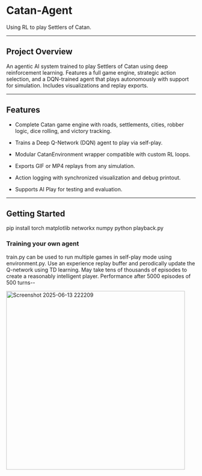 # Catan-Agent

Using RL to play Settlers of Catan.

---

## Project Overview

An agentic AI system trained to play Settlers of Catan using deep reinforcement learning. Features a full game engine, strategic action selection, and a DQN-trained agent that plays autonomously with support for simulation. Includes visualizations and replay exports.

---

## Features

- Complete Catan game engine with roads, settlements, cities, robber logic, dice rolling, and victory tracking.

- Trains a Deep Q-Network (DQN) agent to play via self-play.

- Modular CatanEnvironment wrapper compatible with custom RL loops.

- Exports GIF or MP4 replays from any simulation.

- Action logging with synchronized visualization and debug printout.

- Supports AI Play for testing and evaluation.

---
## Getting Started
pip install torch matplotlib networkx numpy
python playback.py

### Training your own agent
train.py can be used to run multiple games in self-play mode using environment.py. Use an experience replay buffer and perodically update the Q-network using TD learning. May take tens of thousands of episodes to create a reasonably intelligent player. Performance after 5000 episodes of 500 turns-- 

<img width="475" alt="Screenshot 2025-06-13 222209" src="https://github.com/user-attachments/assets/bccc143c-2683-47c5-8b9b-3deb55a82ef8" />



